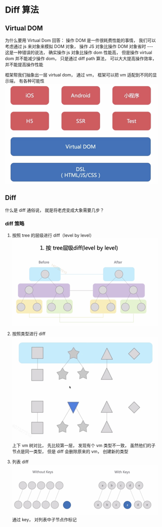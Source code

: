 # Diff 算法

## Virtual DOM

为什么要用 Virtual Dom
回答： 操作 DOM 是一件很耗费性能的事情， 我们可以考虑通过 js 来对象来模拟 DOM 对象， 操作 JS 对象比操作 DOM 对象省时 --- 这是一种错误的说法， 确实操作 js 对象比操作 dom 性能高， 但是操作 virtual dom 并不能减少操作 dom， 只是通过 diff path 算法， 可以大大提高操作效率， 并不能提高操作性能

框架帮我们抽象出一层 virtual dom， 通过 vm， 框架可以把 vm 适配到不同的显示端， 有各种可能性
![vm抽象层](./diff01.png)

## Diff

什么是 diff
通俗说， 就是将老虎变成大象需要几步？

### diff 策略

1. 按照 tree 的层级进行 diff（level by level）
   ![diff策略](./diff02.png)

2. 按照类型进行 diff
   ![diff策略02](./diff03.png)
   上下 vm 树对比， 先比较第一层， 发现有个 vm 类型不一致， 虽然他们的子节点是同一类型， 但是 diff 会删除原来的 vm， 创建新的类型
3. 列表 diff
   ![diff04](./diff04.png)
   通过 key， 对列表中子节点作标记
